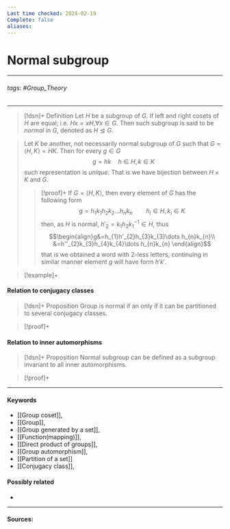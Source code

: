 ```yaml
---
Last time checked: 2024-02-19
Complete: false
aliases:
---
```

# Normal subgroup
***
###### tags: #Group_Theory 
***
>[!dsn]+ Definition
>Let $H$ be a subgroup of $G$. If left and right cosets of $H$ are equal; i.e. $Hx=xH$,$\forall x\in G$. Then such subgroup is said to be *normal* in $G$, denoted as $H\trianglelefteq G$. 

>Let $K$ be another, not necessarily normal subgroup of $G$ such that $G=\langle H,K\rangle=HK$. Then for every $g\in G$
>$$g=hk\quad h\in H,k\in K$$
>such representation is *unique*. That is we have bijection between $H\times K$ and $G$.
>>[!proof]+
>>If $G=\langle H,K\rangle$, then every element of $G$ has the following form
>>$$g=h_{1}k_{1}h_{2}k_{2}\dots h_{n}k_{n}\qquad h_{i}\in H,k_{i}\in K$$
>>then, as $H$ is normal, $h'_{2}=k_{1}h_{2}k_{1}^{-1}\in H$, thus
>>$$\begin{align}g&=h_{1}h'_{2}h_{3}k_{3}\dots h_{n}k_{n}\\ &=h''_{2}k_{3}h_{4}k_{4}\dots h_{n}k_{n} \end{align}$$
>>that is we obtained a word with $2$-less letters, continuing in similar manner element $g$ will have form $h'k'$.

>[!example]+
>


#### Relation to conjugacy classes
>[!dsn]+ Proposition
>Group is normal if an only if it can be partitioned to several conjugacy classes. 

>[!proof]+
>
#### Relation to inner automorphisms
>[!dsn]+ Proposition
>Normal subgroup can be defined as a subgroup invariant to all inner automorphisms.

>[!proof]+
>
***
#### Keywords
- [[Group coset]],
- [[Group]],
- [[Group generated by a set]],
- [[Function(mapping)]],
- [[Direct product of groups]],
- [[Group automorphism]],
- [[Partition of a set]]
- [[Conjugacy class]],
#### Possibly related
- 
***
#### Sources: